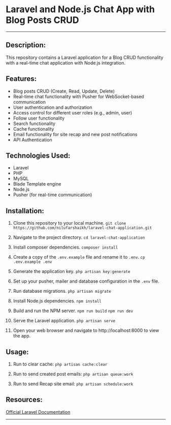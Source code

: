 # Laravel and Node.js Chat App with Blog Posts CRUD

---

## Description:

This repository contains a Laravel application for a Blog CRUD functionality with a real-time chat application with Node.js integration.

## Features:

-   Blog posts CRUD (Create, Read, Update, Delete)
-   Real-time chat functionality with Pusher for WebSocket-based communication
-   User authentication and authorization
-   Access control for different user roles (e.g., admin, user)
-   Follow user functionality
-   Search functionality
-   Cache functionality
-   Email functionality for site recap and new post notifications
-   API Authentication

## Technologies Used:

-   Laravel
-   PHP
-   MySQL
-   Blade Template engine
-   Node.js
-   Pusher (for real-time communication)

## Installation:

1. Clone this repository to your local machine.
   `git clone https://github.com/nilufarshaikh/laravel-chat-application.git`

2. Navigate to the project directory.
   `cd laravel-chat-application`

3. Install composer dependencies.
   `composer install`

4. Create a copy of the `.env.example` file and rename it to `.env`.
   `cp .env.example .env`

5. Generate the application key.
   `php artisan key:generate`

6. Set up your pusher, mailer and database configuration in the `.env` file.

7. Run database migrations.
   `php artisan migrate`

8. Install Node.js dependencies.
   `npm install`

9. Build and run the NPM server.
   `npm run build`
   `npm run dev`

10. Serve the Laravel application.
    `php artisan serve`

11. Open your web browser and navigate to http://localhost:8000 to view the app.

## Usage:

1. Run to clear cache:
   `php artisan cache:clear`

2. Run to send created post emails:
   `php artisan queue:work`

3. Run to send Recap site email:
   `php artisan schedule:work`

## Resources:

[Official Laravel Documentation](https://laravel.com/docs/)

---
